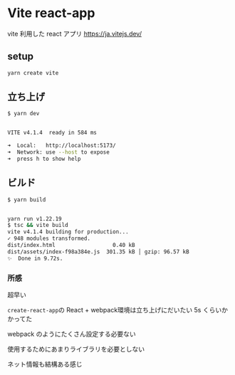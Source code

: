 # Vite react-app
vite 利用した react アプリ
https://ja.vitejs.dev/

## setup
```sh
yarn create vite
```

## 立ち上げ
```sh
$ yarn dev


VITE v4.1.4  ready in 584 ms

➜  Local:   http://localhost:5173/
➜  Network: use --host to expose
➜  press h to show help
```

## ビルド
```sh
$ yarn build


yarn run v1.22.19
$ tsc && vite build
vite v4.1.4 building for production...
✓ 948 modules transformed.
dist/index.html                  0.40 kB
dist/assets/index-f98a384e.js  301.35 kB │ gzip: 96.57 kB
✨  Done in 9.72s.
```

### 所感
超早い

`create-react-app`の React + webpack環境は立ち上げにだいたい 5s くらいかかってた

webpack のようにたくさん設定する必要ない

使用するためにあまりライブラリを必要としない

ネット情報も結構ある感じ